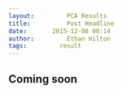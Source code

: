 ```yaml
---
layout:     	PCA Results
title:      	Post Headline
date:       2015-12-08 00:14
author:     	Ethan Hilton
tags:         result
---
```


## Coming soon